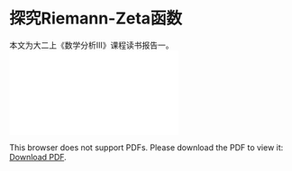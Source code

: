<head>
    <script src="https://cdn.mathjax.org/mathjax/latest/MathJax.js?config=TeX-AMS-MML_HTMLorMML" type="text/javascript"></script>
    <script type="text/x-mathjax-config">
        MathJax.Hub.Config({
            tex2jax: {
            skipTags: ['script', 'noscript', 'style', 'textarea', 'pre'],
            inlineMath: [['$','$']]
            }
        });
    </script>
</head>

# 探究Riemann-Zeta函数

本文为大二上《数学分析III》课程读书报告一。
<object data="../pdfs/探究Riemann_Zeta函数.pdf" type="application/pdf" width="700px" height="700px">
    <embed src="../pdfs/探究Riemann_Zeta函数.pdf">
        <p>This browser does not support PDFs. Please download the PDF to view it: <a href="../pdfs/探究Riemann_Zeta函数.pdf">Download PDF</a>.</p>
    </embed>
</object>

<script src="https://giscus.app/client.js"
        data-repo="LuOH3/LuOH3.github.io"
        data-repo-id="MDEwOlJlcG9zaXRvcnk0MDcyNDI4NzU="
        data-category="Announcements"
        data-category-id="DIC_kwDOGEYIe84CXL2M"
        data-mapping="pathname"
        data-strict="0"
        data-reactions-enabled="1"
        data-emit-metadata="0"
        data-input-position="top"
        data-theme="light"
        data-lang="zh-CN"
        crossorigin="anonymous"
        async>
</script>